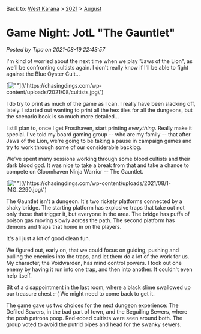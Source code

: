 Back to: [West Karana](/posts/westkarana.md) > [2021](/posts/2021/westkarana.md) > [August](./westkarana.md)
# Game Night: JotL \"The Gauntlet\"

*Posted by Tipa on 2021-08-19 22:43:57*


I'm kind of worried about the next time when we play \"Jaws of the Lion\", as we'll be confronting cultists again. I don't really know if I'll be able to fight against the Blue Oyster Cult...



[![\"\"](\"https://chasingdings.com/wp-content/uploads/2021/08/cultists-1024x558.jpg\")](\"https://chasingdings.com/wp-content/uploads/2021/08/cultists.jpg\")

I do try to print as much of the game as I can. I really have been slacking off, lately. I started out wanting to print all the hex tiles for all the dungeons, but the scenario book is so much more detailed...



I still plan to, once I get Frosthaven, start printing *everything*. Really make it special. I've told my board gaming group -- who are my family -- that after Jaws of the Lion, we're going to be taking a pause in campaign games and try to work through some of our considerable backlog.



We've spent many sessions working through some blood cultists and their dark blood god. It was nice to take a break from that and take a chance to compete on Gloomhaven Ninja Warrior -- The Gauntlet.



[![\"\"](\"https://chasingdings.com/wp-content/uploads/2021/08/1-IMG_2290.jpg\")](\"https://chasingdings.com/wp-content/uploads/2021/08/1-IMG_2290.jpg\")

The Gauntlet isn't a dungeon. It's two rickety platforms connected by a shaky bridge. The starting platform has explosive traps that take out not only those that trigger it, but everyone in the area. The bridge has puffs of poison gas moving slowly across the path. The second platform has demons and traps that home in on the players.



It's all just a lot of good clean fun.



We figured out, early on, that we could focus on guiding, pushing and pulling the enemies into the traps, and let them do a lot of the work for us. My character, the Voidwarden, has mind control powers. I took out one enemy by having it run into one trap, and then into another. It couldn't even help itself.



Bit of a disappointment in the last room, where a black slime swallowed up our treasure chest :-( We might need to come back to get it.



The game gave us two choices for the next dungeon experience: The Defiled Sewers, in the bad part of town, and the Beguiling Sewers, where the posh patrons poop. Red-robed cultists were seen around both. The group voted to avoid the putrid pipes and head for the swanky sewers.



